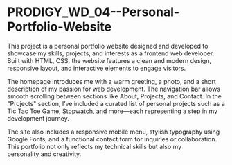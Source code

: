 # PRODIGY_WD_04--Personal-Portfolio-Website
This project is a personal portfolio website designed and developed to showcase my skills, projects, and interests as a frontend web developer. Built with HTML, CSS, the website features a clean and modern design, responsive layout, and interactive elements to engage visitors.

The homepage introduces me with a warm greeting, a photo, and a short description of my passion for web development. The navigation bar allows smooth scrolling between sections like About, Projects, and Contact. In the "Projects" section, I’ve included a curated list of personal projects such as a Tic Tac Toe Game, Stopwatch, and more—each representing a step in my development journey.

The site also includes a responsive mobile menu, stylish typography using Google Fonts, and a functional contact form for inquiries or collaboration. This portfolio not only reflects my technical skills but also my personality and creativity.
